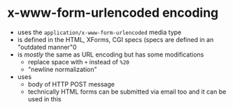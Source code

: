 # x-www-form-urlencoded encoding

- uses the `application/x-www-form-urlencoded` media type
- is defined in the HTML, XForms, CGI specs (specs are defined in an "outdated
  manner"0
- is _mostly_ the same as URL encoding but has some modifications
    - replace space with `+` instead of `%20`
    - "newline normalization"
- uses
    - body of HTTP POST message
    - technically HTML forms can be submitted via email too and it can be used
      in this
